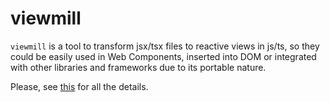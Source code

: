 # viewmill

`viewmill` is a tool to transform jsx/tsx files to reactive views in js/ts, so they could be easily used in Web Components, inserted into DOM or integrated with other libraries and frameworks due to its portable nature.

Please, see [this](https://github.com/apleshkov/viewmill) for all the details.